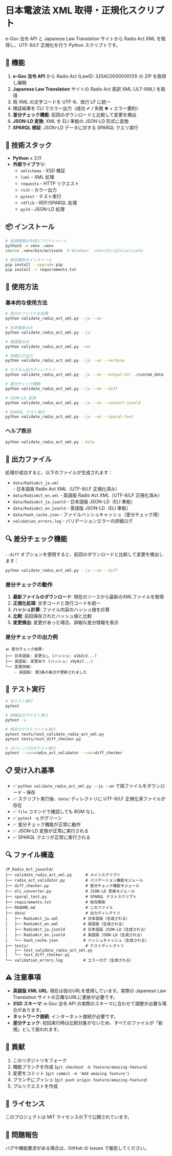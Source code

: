 # 日本電波法 XML 取得・正規化スクリプト

e-Gov 法令 API と Japanese Law Translation サイトから Radio Act XML を取得し、UTF-8/LF 正規化を行う Python スクリプトです。

## 🎯 機能

1. **e-Gov 法令 API** から Radio Act (LawID: 325AC0000000131) の ZIP を取得し展開
2. **Japanese Law Translation** サイトの Radio Act 英訳 XML (JLT-XML) を取得
3. 両 XML の文字コードを UTF-8、改行 LF に統一
4. 検証結果を CLI でカラー出力（成功 ✔ / 失敗 ✖ + エラー要約）
5. **差分チェック機能**: 前回のダウンロードと比較して変更を検出
6. **JSON-LD 変換**: XML を ELI 準拠の JSON-LD 形式に変換
7. **SPARQL 検証**: JSON-LD データに対する SPARQL クエリ実行

## 🔧 技術スタック

- **Python** ≥ 3.11
- **外部ライブラリ**:
  - `xmlschema` - XSD 検証
  - `lxml` - XML 処理
  - `requests` - HTTP リクエスト
  - `rich` - カラー出力
  - `pytest` - テスト実行
  - `rdflib` - RDF/SPARQL 処理
  - `pyld` - JSON-LD 処理

## 📦 インストール

```bash
# 仮想環境の作成とアクティベート
python3 -m venv .venv
source .venv/bin/activate  # Windows: .venv\Scripts\activate

# 依存関係のインストール
pip install --upgrade pip
pip install -r requirements.txt
```

## 🚀 使用方法

### 基本的な使用方法

```bash
# 両方のファイルを処理
python validate_radio_act_xml.py --ja --en

# 日本語版のみ
python validate_radio_act_xml.py --ja

# 英語版のみ
python validate_radio_act_xml.py --en

# 詳細ログ出力
python validate_radio_act_xml.py --ja --en --verbose

# カスタム出力ディレクトリ
python validate_radio_act_xml.py --ja --en --output-dir ./custom_data

# 差分チェック機能
python validate_radio_act_xml.py --ja --en --diff

# JSON-LD 変換
python validate_radio_act_xml.py --ja --en --convert-jsonld

# SPARQL テスト実行
python validate_radio_act_xml.py --ja --en --sparql-test
```

### ヘルプ表示

```bash
python validate_radio_act_xml.py --help
```

## 📁 出力ファイル

処理が成功すると、以下のファイルが生成されます：

- `data/RadioAct_ja.xml` - 日本語版 Radio Act XML（UTF-8/LF 正規化済み）
- `data/RadioAct_en.xml` - 英語版 Radio Act XML（UTF-8/LF 正規化済み）
- `data/RadioAct_ja.jsonld` - 日本語版 JSON-LD（ELI 準拠）
- `data/RadioAct_en.jsonld` - 英語版 JSON-LD（ELI 準拠）
- `data/hash_cache.json` - ファイルハッシュキャッシュ（差分チェック用）
- `validation_errors.log` - バリデーションエラーの詳細ログ

## 🔍 差分チェック機能

`--diff` オプションを使用すると、前回のダウンロードと比較して変更を検出します：

```bash
python validate_radio_act_xml.py --ja --en --diff
```

### 差分チェックの動作

1. **最新ファイルのダウンロード**: 現在のソースから最新のXMLファイルを取得
2. **正規化処理**: 文字コードと改行コードを統一
3. **ハッシュ計算**: ファイル内容のハッシュ値を計算
4. **比較**: 前回保存されたハッシュ値と比較
5. **変更検出**: 変更があった場合、詳細な差分情報を表示

### 差分チェックの出力例

```
📊 差分チェック結果:
├── 日本語版: 変更なし (ハッシュ: a1b2c3...)
├── 英語版: 変更あり (ハッシュ: x9y8z7...)
└── 変更詳細:
    - 英語版: 第3条の条文が更新されました
```

## 🧪 テスト実行

```bash
# 全テスト実行
pytest

# 詳細出力でテスト実行
pytest -v

# 特定のテストファイル実行
pytest tests/test_validate_radio_act_xml.py
pytest tests/test_diff_checker.py

# カバレッジ付きテスト実行
pytest --cov=radio_act_validator --cov=diff_checker
```

## 📋 受け入れ基準

- ✅ `python validate_radio_act_xml.py --ja --en` で両ファイルをダウンロード・保存
- ✅ スクリプト実行後、`data/` ディレクトリに UTF-8/LF 正規化済ファイルが存在
- ✅ `file` コマンドで確認しても BOM なし
- ✅ `pytest -q` がグリーン
- ✅ 差分チェック機能が正常に動作
- ✅ JSON-LD 変換が正常に実行される
- ✅ SPARQL クエリが正常に実行される

## 🔍 ファイル構造

```
JP_Radio_Act_jasonld/
├── validate_radio_act_xml.py      # メインスクリプト
├── radio_act_validator.py         # バリデーション機能モジュール
├── diff_checker.py                # 差分チェック機能モジュール
├── eli_converter.py               # JSON-LD 変換モジュール
├── sparql_test.py                 # SPARQL テストスクリプト
├── requirements.txt               # 依存関係
├── README.md                      # このファイル
├── data/                          # 出力ディレクトリ
│   ├── RadioAct_ja.xml           # 日本語版（生成される）
│   ├── RadioAct_en.xml           # 英語版（生成される）
│   ├── RadioAct_ja.jsonld        # 日本語版 JSON-LD（生成される）
│   ├── RadioAct_en.jsonld        # 英語版 JSON-LD（生成される）
│   └── hash_cache.json           # ハッシュキャッシュ（生成される）
├── tests/                         # テストディレクトリ
│   ├── test_validate_radio_act_xml.py
│   └── test_diff_checker.py
└── validation_errors.log         # エラーログ（生成される）
```

## ⚠️ 注意事項

- **英語版 XML URL**: 現在は仮のURLを使用しています。実際の Japanese Law Translation サイトの正確なURLに更新が必要です。
- **XSD スキーマ**: e-Gov 法令 API の実際のスキーマに合わせて調整が必要な場合があります。
- **ネットワーク接続**: インターネット接続が必要です。
- **差分チェック**: 初回実行時は比較対象がないため、すべてのファイルが「新規」として扱われます。

## 🤝 貢献

1. このリポジトリをフォーク
2. 機能ブランチを作成 (`git checkout -b feature/amazing-feature`)
3. 変更をコミット (`git commit -m 'Add amazing feature'`)
4. ブランチにプッシュ (`git push origin feature/amazing-feature`)
5. プルリクエストを作成

## 📄 ライセンス

このプロジェクトは MIT ライセンスの下で公開されています。

## 🐛 問題報告

バグや機能要求がある場合は、GitHub の Issues で報告してください。 